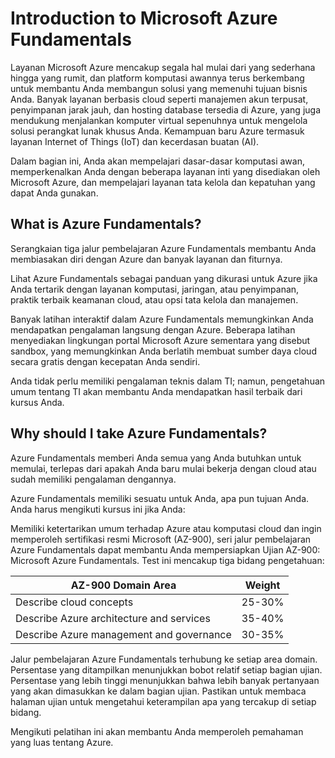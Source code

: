 # Introduction to Microsoft Azure Fundamentals

Layanan Microsoft Azure mencakup segala hal mulai dari yang sederhana hingga yang rumit, dan platform komputasi awannya terus berkembang untuk membantu Anda membangun solusi yang memenuhi tujuan bisnis Anda. Banyak layanan berbasis cloud seperti manajemen akun terpusat, penyimpanan jarak jauh, dan hosting database tersedia di Azure, yang juga mendukung menjalankan komputer virtual sepenuhnya untuk mengelola solusi perangkat lunak khusus Anda. Kemampuan baru Azure termasuk layanan Internet of Things (IoT) dan kecerdasan buatan (AI).

Dalam bagian ini, Anda akan mempelajari dasar-dasar komputasi awan, memperkenalkan Anda dengan beberapa layanan inti yang disediakan oleh Microsoft Azure, dan mempelajari layanan tata kelola dan kepatuhan yang dapat Anda gunakan.

## What is Azure Fundamentals?

Serangkaian tiga jalur pembelajaran Azure Fundamentals membantu Anda membiasakan diri dengan Azure dan banyak layanan dan fiturnya.

Lihat Azure Fundamentals sebagai panduan yang dikurasi untuk Azure jika Anda tertarik dengan layanan komputasi, jaringan, atau penyimpanan, praktik terbaik keamanan cloud, atau opsi tata kelola dan manajemen.

Banyak latihan interaktif dalam Azure Fundamentals memungkinkan Anda mendapatkan pengalaman langsung dengan Azure. Beberapa latihan menyediakan lingkungan portal Microsoft Azure sementara yang disebut sandbox, yang memungkinkan Anda berlatih membuat sumber daya cloud secara gratis dengan kecepatan Anda sendiri.

Anda tidak perlu memiliki pengalaman teknis dalam TI; namun, pengetahuan umum tentang TI akan membantu Anda mendapatkan hasil terbaik dari kursus Anda.

## Why should I take Azure Fundamentals?

Azure Fundamentals memberi Anda semua yang Anda butuhkan untuk memulai, terlepas dari apakah Anda baru mulai bekerja dengan cloud atau sudah memiliki pengalaman dengannya.

Azure Fundamentals memiliki sesuatu untuk Anda, apa pun tujuan Anda. Anda harus mengikuti kursus ini jika Anda:

Memiliki ketertarikan umum terhadap Azure atau komputasi cloud dan ingin memperoleh sertifikasi resmi Microsoft (AZ-900), seri jalur pembelajaran Azure Fundamentals dapat membantu Anda mempersiapkan Ujian AZ-900: Microsoft Azure Fundamentals. Test ini mencakup tiga bidang pengetahuan:

| AZ-900 Domain Area | Weight |
|---|---|
| Describe cloud concepts | 25-30% |
| Describe Azure architecture and services | 35-40% |
| Describe Azure management and governance | 30-35% |

Jalur pembelajaran Azure Fundamentals terhubung ke setiap area domain. Persentase yang ditampilkan menunjukkan bobot relatif setiap bagian ujian. Persentase yang lebih tinggi menunjukkan bahwa lebih banyak pertanyaan yang akan dimasukkan ke dalam bagian ujian. Pastikan untuk membaca halaman ujian untuk mengetahui keterampilan apa yang tercakup di setiap bidang.

Mengikuti pelatihan ini akan membantu Anda memperoleh pemahaman yang luas tentang Azure.

